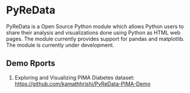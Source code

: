 <h1>PyReData</h1>

PyReData is a Open Source Python module which allows Python users to share their analysis and visualizations done using Python as HTML web pages. The module currently provides support for pandas and matplotlib. The module is currently under development.

<h2>Demo Rports</h2>

1. Exploring and Visualizing PIMA Diabetes dataset: https://github.com/kamathhrishi/PyReData-PIMA-Demo 

